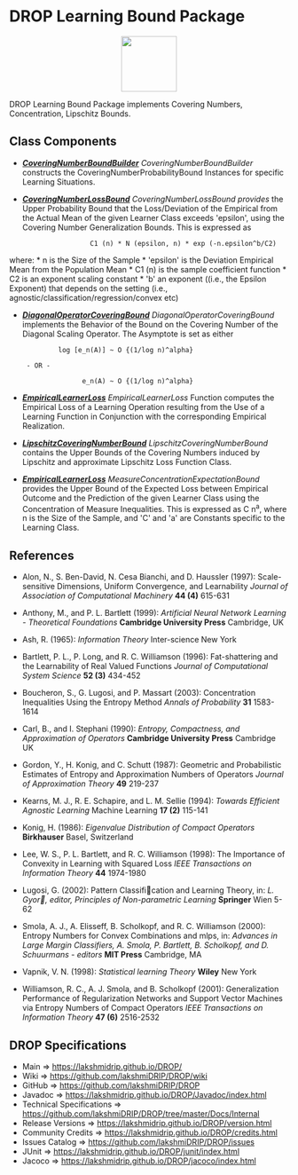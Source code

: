# DROP Learning Bound Package

<p align="center"><img src="https://github.com/lakshmiDRIP/DROP/blob/master/DRIP_Logo.gif?raw=true" width="100"></p>

DROP Learning Bound Package implements Covering Numbers, Concentration, Lipschitz Bounds.

## Class Components

 * [***CoveringNumberBoundBuilder***](https://github.com/lakshmiDRIP/DROP/tree/master/src/main/java/org/drip/learning/bound/CoveringNumberBoundBuilder.java)
 <i>CoveringNumberBoundBuilder</i> constructs the CoveringNumberProbabilityBound Instances for specific
 Learning Situations.

 * [***CoveringNumberLossBound***](https://github.com/lakshmiDRIP/DROP/tree/master/src/main/java/org/drip/learning/bound/CoveringNumberLossBound.java)
 <i>CoveringNumberLossBound provides</i> the Upper Probability Bound that the Loss/Deviation of the Empirical
 from the Actual Mean of the given Learner Class exceeds 'epsilon', using the Covering Number Generalization
 Bounds. This is expressed as

  						C1 (n) * N (epsilon, n) * exp (-n.epsilon^b/C2)

 where:
 	* n is the Size of the Sample
 	* 'epsilon' is the Deviation Empirical Mean from the Population Mean
 	* C1 (n) is the sample coefficient function
 	* C2 is an exponent scaling constant
 	* 'b' an exponent ((i.e., the Epsilon Exponent) that depends on the setting (i.e.,
 		agnostic/classification/regression/convex etc)

 * [***DiagonalOperatorCoveringBound***](https://github.com/lakshmiDRIP/DROP/tree/master/src/main/java/org/drip/learning/bound/DiagonalOperatorCoveringBound.java)
 <i>DiagonalOperatorCoveringBound</i> implements the Behavior of the Bound on the Covering Number of the
 Diagonal Scaling Operator. The Asymptote is set as either

 				log [e_n(A)] ~ O {(1/log n)^alpha}

 		- OR -

 					  e_n(A) ~ O {(1/log n)^alpha}

 * [***EmpiricalLearnerLoss***](https://github.com/lakshmiDRIP/DROP/tree/master/src/main/java/org/drip/learning/bound/EmpiricalLearnerLoss.java)
 <i>EmpiricalLearnerLoss</i> Function computes the Empirical Loss of a Learning Operation resulting from the
 Use of a Learning Function in Conjunction with the corresponding Empirical Realization.

 * [***LipschitzCoveringNumberBound***](https://github.com/lakshmiDRIP/DROP/tree/master/src/main/java/org/drip/learning/bound/LipschitzCoveringNumberBound.java)
 <i>LipschitzCoveringNumberBound</i> contains the Upper Bounds of the Covering Numbers induced by Lipschitz
 and approximate Lipschitz Loss Function Class.

 * [***EmpiricalLearnerLoss***](https://github.com/lakshmiDRIP/DROP/tree/master/src/main/java/org/drip/learning/bound/EmpiricalLearnerLoss.java)
 <i>MeasureConcentrationExpectationBound</i> provides the Upper Bound of the Expected Loss between Empirical
 Outcome and the Prediction of the given Learner Class using the Concentration of Measure Inequalities. This
 is expressed as C n<sup>a</sup>, where n is the Size of the Sample, and 'C' and 'a' are Constants specific
 to the Learning Class.


## References

 * Alon, N., S. Ben-David, N. Cesa Bianchi, and D. Haussler (1997): Scale-sensitive Dimensions, Uniform
 Convergence, and Learnability <i>Journal of Association of Computational Machinery</i> <b>44 (4)</b> 615-631

 * Anthony, M., and P. L. Bartlett (1999): <i>Artificial Neural Network Learning - Theoretical
 Foundations</i> <b>Cambridge University Press</b> Cambridge, UK

 * Ash, R. (1965): <i>Information Theory</i> Inter-science</b> New York

 * Bartlett, P. L., P. Long, and R. C. Williamson (1996): Fat-shattering and the Learnability of Real Valued
 Functions <i>Journal of Computational System Science</i> <b>52 (3)</b> 434-452

 * Boucheron, S., G. Lugosi, and P. Massart (2003): Concentration Inequalities Using the Entropy Method
 <i>Annals of Probability</i> <b>31</b> 1583-1614

 * Carl, B., and I. Stephani (1990): <i>Entropy, Compactness, and Approximation of Operators</i>
 <b>Cambridge University Press</b> Cambridge UK

 * Gordon, Y., H. Konig, and C. Schutt (1987): Geometric and Probabilistic Estimates of Entropy and
 Approximation Numbers of Operators <i>Journal of Approximation Theory</i> <b>49</b> 219-237

 * Kearns, M. J., R. E. Schapire, and L. M. Sellie (1994): <i>Towards Efficient Agnostic Learning</i> Machine
 Learning <b>17 (2)</b> 115-141

 * Konig, H. (1986): <i>Eigenvalue Distribution of Compact Operators</i> <b>Birkhauser</b> Basel, Switzerland

 * Lee, W. S., P. L. Bartlett, and R. C. Williamson (1998): The Importance of Convexity in Learning with
 Squared Loss <i>IEEE Transactions on Information Theory</i> <b>44</b> 1974-1980

 * Lugosi, G. (2002): Pattern Classification and Learning Theory, in: <i>L. Gyor, editor, Principles of
 Non-parametric Learning</i> <b>Springer</b> Wien 5-62

 * Smola, A. J., A. Elisseff, B. Scholkopf, and R. C. Williamson (2000): Entropy Numbers for Convex
 Combinations and mlps, in: <i>Advances in Large Margin Classifiers, A. Smola, P. Bartlett, B. Scholkopf, and
 D. Schuurmans - editors</i> <b>MIT Press</b> Cambridge, MA

 * Vapnik, V. N. (1998): <i>Statistical learning Theory</i> <b>Wiley</b> New York

 * Williamson, R. C., A. J. Smola, and B. Scholkopf (2001): Generalization Performance of Regularization
 Networks and Support Vector Machines via Entropy Numbers of Compact Operators <i>IEEE Transactions on
 Information Theory</i> <b>47 (6)</b> 2516-2532


## DROP Specifications

 * Main                     => https://lakshmidrip.github.io/DROP/
 * Wiki                     => https://github.com/lakshmiDRIP/DROP/wiki
 * GitHub                   => https://github.com/lakshmiDRIP/DROP
 * Javadoc                  => https://lakshmidrip.github.io/DROP/Javadoc/index.html
 * Technical Specifications => https://github.com/lakshmiDRIP/DROP/tree/master/Docs/Internal
 * Release Versions         => https://lakshmidrip.github.io/DROP/version.html
 * Community Credits        => https://lakshmidrip.github.io/DROP/credits.html
 * Issues Catalog           => https://github.com/lakshmiDRIP/DROP/issues
 * JUnit                    => https://lakshmidrip.github.io/DROP/junit/index.html
 * Jacoco                   => https://lakshmidrip.github.io/DROP/jacoco/index.html
